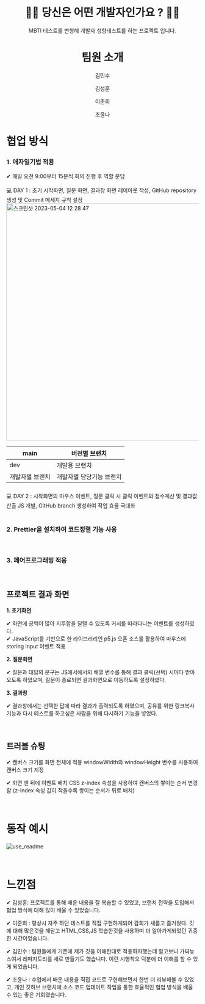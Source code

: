 <div align ="center">

# 👨‍💻 당신은 어떤 개발자인가요 ? 👩‍💻

MBTI 테스트를 변형해 개발자 성향테스트를 하는 프로젝트 입니다. 


# 팀원 소개

김민수

김성훈

이준희

조윤나

</div>


# 협업 방식

### 1. 애자일기법 적용 

✔ 매일 오전 9:00부터 15분씩 회의 진행 후 역할 분담
</br></br>
💻 DAY 1 : 초기 시작화면, 질문 화면, 결과창 화면 레이아웃 작성, GitHub repository 생성 및 Commit 메세지 규칙 설정
</br>
<img width="622" alt="스크린샷 2023-05-04 12 28 47" src="https://user-images.githubusercontent.com/68263815/236106558-e9952830-003a-4312-a6ec-39b977b849dc.png">



main | 버전별 브랜치
-- | --
dev | 개발용 브랜치
개발자별 브랜치 | 개발자별 담당기능 브랜치

<h3 style="box-sizing: border-box; margin-top: 24px; margin-bottom: 16px; font-size: 1.25em; font-weight: var(--base-text-weight-semibold, 600); line-height: 1.25; color: rgb(31, 35, 40); font-family: -apple-system, BlinkMacSystemFont, &quot;Segoe UI&quot;, &quot;Noto Sans&quot;, Helvetica, Arial, sans-serif, &quot;Apple Color Emoji&quot;, &quot;Segoe UI Emoji&quot;; font-style: normal; font-variant-ligatures: normal; font-variant-caps: normal; letter-spacing: normal; orphans: 2; text-align: start; text-indent: 0px; text-transform: none; white-space: normal; widows: 2; word-spacing: 0px; -webkit-text-stroke-width: 0px; background-color: rgb(255, 255, 255); text-decoration-thickness: initial; text-decoration-style: initial; text-decoration-color: initial;"></h3>

💻 DAY 2 : 시작화면의 마우스 이벤트, 질문 클릭 시 클릭 이벤트와 점수계산 및 결과값 산출 JS 개발, GitHub branch 생성하여 작업 효율 극대화
</br>
</br>
### 2. Prettier을 설치하여 코드정렬 기능 사용 
</br>

### 3. 페어프로그래밍 적용 

</br>

## 프로젝트 결과 화면

**1. 초기화면**

✔ 화면에 공백이 많아 지루함을 달랠 수 있도록 커서를 따라다니는 이벤트를 생성하였다.
</br>
✔ JavaScript를 기반으로 한 라이브러리인 p5.js 오픈 소스를 활용하여 마우스에 storing input 이벤트 적용
</br>

**2. 질문화면**

✔ 질문과 대답의 문구는 JS에서에서의 배열 변수를 통해 결과 클릭(선택) 시마다 받아오도록 하였으며, 질문이 종료되면 결과화면으로 이동하도록 설정하였다.
</br>

**3. 결과창**

✔ 결과창에서는 선택한 답에 따라 결과가 출력되도록 하였으며, 공유를 위한 링크복사기능과 다시 테스트를 하고싶은 사람을 위해 다시하기 기능을 넣었다.


</br>

## 트러블 슈팅

✔ 캔버스 크기를 화면 전체에 적용
windowWidth와 windowHeight 변수를 사용하여 캔버스 크기 지정

✔ 화면 맨 뒤에 이벤트 배치
CSS z-index 속성을 사용하여 캔버스의 쌓이는 순서 변경함 (z-index 속성 값이 작을수록 쌓이는 순서가 뒤로 배치)

</br>

# 동작 예시
![use_readme](https://user-images.githubusercontent.com/61442302/236079470-fd27dbd8-ae5e-4608-ad06-2e6c380f51c0.gif)

</br>

# 느낀점 
✔ 김성훈: 프로젝트를 통해 배운 내용을 잘 복습할 수 있었고, 브랜치 전략을 도입해서 협업 방식에 대해 많이 배울 수 있었습니다. 

✔ 이준희 :  평상시 자주 하던 테스트를 직접 구현하게되어 감회가 새롭고 즐거웠다. 깃에 대해 많은것을 깨닫고 HTML,CSS,JS 학습한것을 사용하며 더 알아가게되었던 귀중한 시간이었습니다.

✔ 김민수 :   팀원들에게 기존에 제가 깃을 이해한대로 적용하자했는데 알고보니 가짜뉴스여서 레파지토리를 새로 만들기도 했습니다. 이런 시행착오 덕분에 더 이해를 할 수 있게 되었습니다.

✔ 조윤나 : 수업에서 배운 내용을 직접 코드로 구현해보면서 한번 더 리뷰해볼 수 있었고, 개인 깃허브 브랜치에 소스 코드 업데이트 작업을 통한 효율적인 협업 방식을 배울 수 있는 좋은 기회였습니다.

